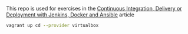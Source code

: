 This repo is used for exercises in the [Continuous Integration, Delivery or Deployment with Jenkins, Docker and Ansible](http://technologyconversations.com/2015/02/11/continuous-integration-delivery-or-deployment-with-jenkins-docker-and-ansible/) article

```bash
vagrant up cd --provider virtualbox
```
